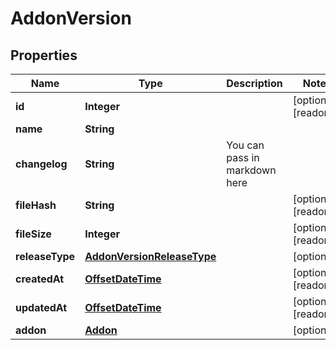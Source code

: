 

# AddonVersion

## Properties

Name | Type | Description | Notes
------------ | ------------- | ------------- | -------------
**id** | **Integer** |  |  [optional] [readonly]
**name** | **String** |  | 
**changelog** | **String** | You can pass in markdown here | 
**fileHash** | **String** |  |  [optional] [readonly]
**fileSize** | **Integer** |  |  [optional] [readonly]
**releaseType** | [**AddonVersionReleaseType**](AddonVersionReleaseType.md) |  |  [optional]
**createdAt** | [**OffsetDateTime**](OffsetDateTime.md) |  |  [optional] [readonly]
**updatedAt** | [**OffsetDateTime**](OffsetDateTime.md) |  |  [optional] [readonly]
**addon** | [**Addon**](Addon.md) |  |  [optional]



